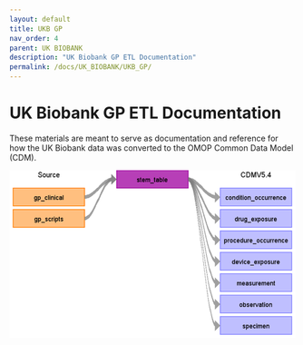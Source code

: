 ```yaml
---
layout: default
title: UKB GP
nav_order: 4
parent: UK BIOBANK
description: "UK Biobank GP ETL Documentation"
permalink: /docs/UK_BIOBANK/UKB_GP/
---
```


# UK Biobank GP ETL Documentation

These materials are meant to serve as documentation and reference for how the UK Biobank data was converted to the OMOP Common Data Model (CDM).

![](images/ukb_gp_to_cdm.png)